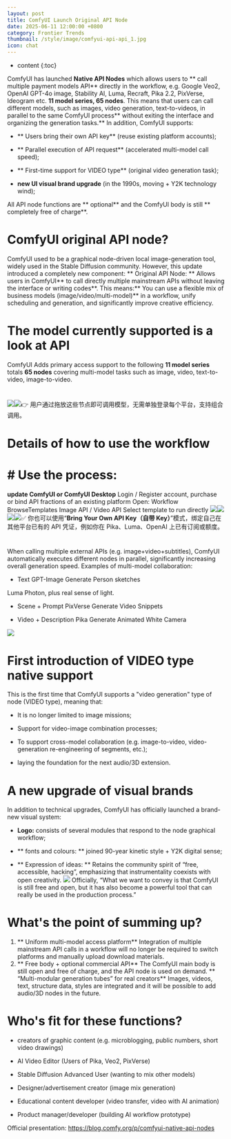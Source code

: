 ```yaml
---
layout: post
title: ComfyUI Launch Original API Node
date: 2025-06-11 12:00:00 +0800
category: Frontier Trends
thumbnail: /style/image/comfyui-api-api_1.jpg
icon: chat
---
```

* content
{:toc}

ComfyUI has launched **Native API Nodes** which allows users to ** call multiple payment models API** directly in the workflow, e.g. Google Veo2, OpenAI GPT-4o image, Stability AI, Luma, Recraft, Pika 2.2, PixVerse, Ideogram etc. **11 model series, 65 nodes**.
This means that users can call different models, such as images, video generation, text-to-videos, in parallel to the same ComfyUI process** without exiting the interface and organizing the generation tasks.**
In addition, ComfyUI supports:

- ** Users bring their own API key** (reuse existing platform accounts);

- ** Parallel execution of API request** (accelerated multi-model call speed);

- ** First-time support for VIDEO type** (original video generation task);

- **new UI visual brand upgrade** (in the 1990s, moving + Y2K technology wind);

All API node functions are ** optional** and the ComfyUI body is still ** completely free of charge**.

# ComfyUI original API node?
ComfyUI used to be a graphical node-driven local image-generation tool, widely used in the Stable Diffusion community. However, this update introduced a completely new component:
** Original API Node: ** Allows users in ComfyUI** to call directly multiple mainstream APIs without leaving the interface or writing codes**.
This means:** You can use a flexible mix of business models (image/video/multi-model)** in a workflow, unify scheduling and generation, and significantly improve creative efficiency.

# The model currently supported is a look at API
ComfyUI Adds primary access support to the following **11 model series** totals **65 nodes** covering multi-model tasks such as image, video, text-to-video, image-to-video.

# #
![](https://assets-v2.circle.so/fgk399zgqypd1otehvj7m3scovy5)![](https://assets-v2.circle.so/djh9a87lxsny63szj5i4t73g3n0k)👉 用户通过拖放这些节点即可调用模型，无需单独登录每个平台，支持组合调用。

# Details of how to use the workflow

# # Use the process:
**update ComfyUI or ComfyUI Desktop**
Login / Register account, purchase or bind API fractions of an existing platform
Open: Workflow  BrowseTemplates  Image API / Video API
Select template to run directly
![](https://assets-v2.circle.so/w3dmoa9s88gak2vnoqi070mqzvt0)![](https://assets-v2.circle.so/cfgfllq6zmy347pryiq08kkf4nvd)![](https://assets-v2.circle.so/k37s4gj8nita6onhu57j0p17q4kz)![](https://assets-v2.circle.so/kb8nww6lez7evajyu3mwkbbieoca)✅ 你也可以使用“**Bring Your Own API Key（自带 Key）**”模式，绑定自己在其他平台已有的 API 凭证，例如你在 Pika、Luma、OpenAI 上已有订阅或额度。

# #
When calling multiple external APIs (e.g. image+video+subtitles), ComfyUI automatically executes different nodes in parallel, significantly increasing overall generation speed.
Examples of multi-model collaboration:

- Text  GPT-Image Generate Person sketches

Luma Photon, plus real sense of light.

- Scene + Prompt  PixVerse Generate Video Snippets

- Video + Description Pika Generate Animated White Camera

![](https://assets-v2.circle.so/3rx51q3es60o55mkr9xu5n9ajpwr)
# First introduction of VIDEO type native support
This is the first time that ComfyUI supports a "video generation" type of node (VIDEO type), meaning that:

- It is no longer limited to image missions;

- Support for video-image combination processes;

- To support cross-model collaboration (e.g. image-to-video, video-generation re-engineering of segments, etc.);

- laying the foundation for the next audio/3D extension.

# A new upgrade of visual brands
In addition to technical upgrades, ComfyUI has officially launched a brand-new visual system:

- **Logo:** consists of several modules that respond to the node graphical workflow;

- ** fonts and colours: ** joined 90-year kinetic style + Y2K digital sense;

- ** Expression of ideas: ** Retains the community spirit of “free, accessible, hacking”, emphasizing that instrumentality coexists with open creativity.
![](https://assets-v2.circle.so/5zfpponn56jnchf08pte3hpn295m)
Officially, “What we want to convey is that ComfyUI is still free and open, but it has also become a powerful tool that can really be used in the production process.”

# What's the point of summing up?
1. ** Uniform multi-model access platform**
Integration of multiple mainstream API calls in a workflow will no longer be required to switch platforms and manually upload download materials.
2. ** Free body + optional commercial API**
The ComfyUI main body is still open and free of charge, and the API node is used on demand.
** “Multi-modular generation tubes” for real creators**
Images, videos, text, structure data, styles are integrated and it will be possible to add audio/3D nodes in the future.

# Who's fit for these functions?

- creators of graphic content (e.g. microblogging, public numbers, short video drawings)

- AI Video Editor (Users of Pika, Veo2, PixVerse)

- Stable Diffusion Advanced User (wanting to mix other models)

- Designer/advertisement creator (image mix generation)

- Educational content developer (video transfer, video with AI animation)

- Product manager/developer (building AI workflow prototype)

Official presentation: https://blog.comfy.org/p/comfyui-native-api-nodes
